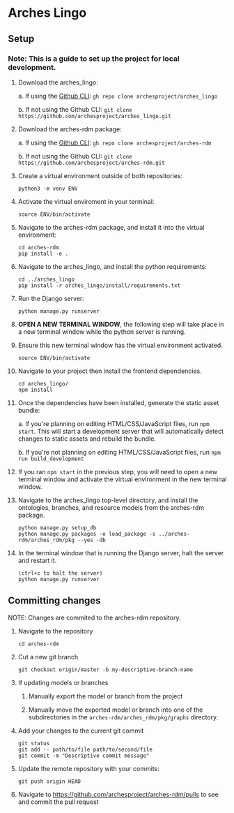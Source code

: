 # Arches Lingo

## Setup
### Note: This is a guide to set up the project for local development.

1. Download the arches_lingo:

    a.  If using the [Github CLI](https://cli.github.com/): `gh repo clone archesproject/arches_lingo`
    
    b.  If not using the Github CLI: `git clone https://github.com/archesproject/arches_lingo.git`

2. Download the arches-rdm package:

    a.  If using the [Github CLI](https://cli.github.com/): `gh repo clone archesproject/arches-rdm`

    b.  If not using the Github CLI: `git clone https://github.com/archesproject/arches-rdm.git`

3. Create a virtual environment outside of both repositories: 
    ```
    python3 -m venv ENV
    ```

4. Activate the virtual enviroment in your terminal:
    ```
    source ENV/bin/activate
    ```

5. Navigate to the arches-rdm package, and install it into the virtual environment:
    ```
    cd arches-rdm
    pip install -e .
    ```

6. Navigate to the arches_lingo, and install the python requirements:
    ```
    cd ../arches_lingo
    pip install -r arches_lingo/install/requirements.txt
    ```

7. Run the Django server:
    ```
    python manage.py runserver
    ```

8. **OPEN A NEW TERMINAL WINDOW**, the following step will take place in a new terminal window while the python server is running.

9. Ensure this new terminal window has the virtual environment activated.
    ```
    source ENV/bin/activate
    ```

10. Navigate to your project then install the frontend dependencies.
    ```
    cd arches_lingo/
    npm install
    ```

11. Once the dependencies have been installed, generate the static asset bundle:

    a. If you're planning on editing HTML/CSS/JavaScript files, run `npm start`. This will start a development server that will automatically detect changes to static assets and rebuild the bundle.

    b. If you're not planning on editing HTML/CSS/JavaScript files, run `npm run build_development`

12. If you ran `npm start` in the previous step, you will need to open a new terminal window and activate the virtual environment in the new terminal window.

13. Navigate to the arches_lingo top-level directory, and install the ontologies, branches, and resource models from the arches-rdm package.
    ```
    python manage.py setup_db
    python manage.py packages -o load_package -s ../arches-rdm/arches_rdm/pkg --yes -db
    ```

14. In the terminal window that is running the Django server, halt the server and restart it.
    ```
    (ctrl+c to halt the server)
    python manage.py runserver
    ```

## Committing changes

NOTE: Changes are commited to the arches-rdm repository. 

1. Navigate to the repository
    ```
    cd arches-rdm
    ```

2. Cut a new git branch
    ```
    git checkout origin/master -b my-descriptive-branch-name
    ```

3. If updating models or branches

    1. Manually export the model or branch from the project

    2. Manually move the exported model or branch into one of the subdirectories in the `arches-rdm/arches_rdm/pkg/graphs` directory.

4. Add your changes to the current git commit
    ```
    git status
    git add -- path/to/file path/to/second/file
    git commit -m "Descriptive commit message"
    ```

5. Update the remote repository with your commits:
    ```
    git push origin HEAD
    ```

6. Navigate to https://github.com/archesproject/arches-rdm/pulls to see and commit the pull request